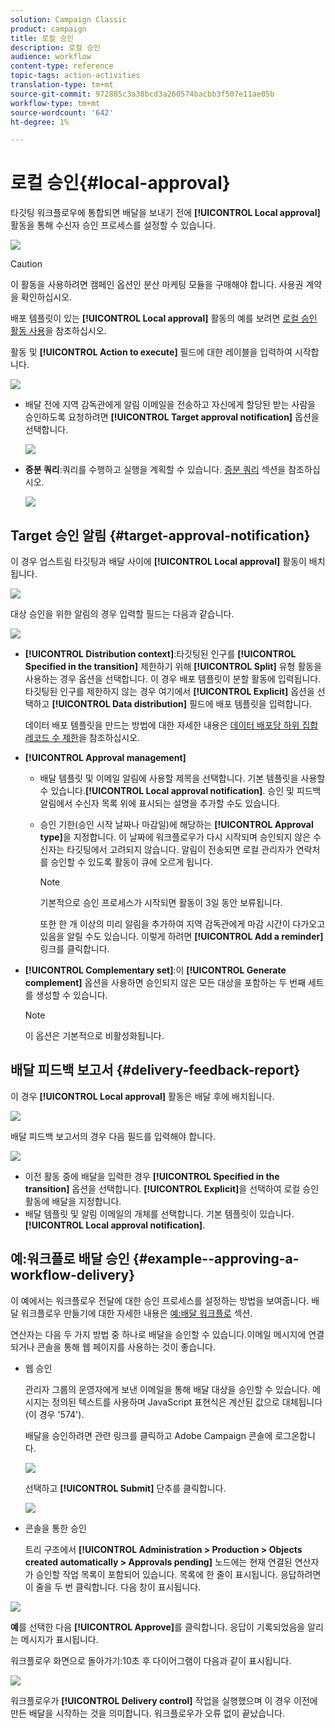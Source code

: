 ```yaml
---
solution: Campaign Classic
product: campaign
title: 로컬 승인
description: 로컬 승인
audience: workflow
content-type: reference
topic-tags: action-activities
translation-type: tm+mt
source-git-commit: 972885c3a38bcd3a260574bacbb3f507e11ae05b
workflow-type: tm+mt
source-wordcount: '642'
ht-degree: 1%

---
```



# 로컬 승인{#local-approval}

타깃팅 워크플로우에 통합되면 배달을 보내기 전에 **[!UICONTROL Local approval]** 활동을 통해 수신자 승인 프로세스를 설정할 수 있습니다.

![](assets/local_validation_0.png)

>[!CAUTION]
>
>이 활동을 사용하려면 캠페인 옵션인 분산 마케팅 모듈을 구매해야 합니다. 사용권 계약을 확인하십시오.

배포 템플릿이 있는 **[!UICONTROL Local approval]** 활동의 예를 보려면 [로컬 승인 활동 사용](../../workflow/using/using-the-local-approval-activity.md)을 참조하십시오.

활동 및 **[!UICONTROL Action to execute]** 필드에 대한 레이블을 입력하여 시작합니다.

![](assets/local_validation_1.png)

* 배달 전에 지역 감독관에게 알림 이메일을 전송하고 자신에게 할당된 받는 사람을 승인하도록 요청하려면 **[!UICONTROL Target approval notification]** 옵션을 선택합니다.

   ![](assets/local_validation_intro_2.png)

* **증분 쿼리**:쿼리를 수행하고 실행을 계획할 수 있습니다. [증분 쿼리](../../workflow/using/incremental-query.md) 섹션을 참조하십시오.

   ![](assets/local_validation_intro_3.png)

## Target 승인 알림 {#target-approval-notification}

이 경우 업스트림 타깃팅과 배달 사이에 **[!UICONTROL Local approval]** 활동이 배치됩니다.

![](assets/local_validation_2.png)

대상 승인을 위한 알림의 경우 입력할 필드는 다음과 같습니다.

![](assets/local_validation_3.png)

* **[!UICONTROL Distribution context]**:타깃팅된 인구를  **[!UICONTROL Specified in the transition]** 제한하기 위해  **[!UICONTROL Split]** 유형 활동을 사용하는 경우 옵션을 선택합니다. 이 경우 배포 템플릿이 분할 활동에 입력됩니다. 타깃팅된 인구를 제한하지 않는 경우 여기에서 **[!UICONTROL Explicit]** 옵션을 선택하고 **[!UICONTROL Data distribution]** 필드에 배포 템플릿을 입력합니다.

   데이터 배포 템플릿을 만드는 방법에 대한 자세한 내용은 [데이터 배포당 하위 집합 레코드 수 제한](../../workflow/using/split.md#limiting-the-number-of-subset-records-per-data-distribution)을 참조하십시오.

* **[!UICONTROL Approval management]**

   * 배달 템플릿 및 이메일 알림에 사용할 제목을 선택합니다. 기본 템플릿을 사용할 수 있습니다.**[!UICONTROL Local approval notification]**. 승인 및 피드백 알림에서 수신자 목록 위에 표시되는 설명을 추가할 수도 있습니다.
   * 승인 기한(승인 시작 날짜나 마감일)에 해당하는 **[!UICONTROL Approval type]**&#x200B;을 지정합니다. 이 날짜에 워크플로우가 다시 시작되며 승인되지 않은 수신자는 타깃팅에서 고려되지 않습니다. 알림이 전송되면 로컬 관리자가 연락처를 승인할 수 있도록 활동이 큐에 오르게 됩니다.

      >[!NOTE]
      >
      >기본적으로 승인 프로세스가 시작되면 활동이 3일 동안 보류됩니다.

      또한 한 개 이상의 미리 알림을 추가하여 지역 감독관에게 마감 시간이 다가오고 있음을 알릴 수도 있습니다. 이렇게 하려면 **[!UICONTROL Add a reminder]** 링크를 클릭합니다.

* **[!UICONTROL Complementary set]**:이  **[!UICONTROL Generate complement]** 옵션을 사용하면 승인되지 않은 모든 대상을 포함하는 두 번째 세트를 생성할 수 있습니다.

   >[!NOTE]
   >
   >이 옵션은 기본적으로 비활성화됩니다.

## 배달 피드백 보고서 {#delivery-feedback-report}

이 경우 **[!UICONTROL Local approval]** 활동은 배달 후에 배치됩니다.

![](assets/local_validation_4.png)

배달 피드백 보고서의 경우 다음 필드를 입력해야 합니다.

![](assets/local_validation_workflow_4.png)

* 이전 활동 중에 배달을 입력한 경우 **[!UICONTROL Specified in the transition]** 옵션을 선택합니다. **[!UICONTROL Explicit]**&#x200B;을 선택하여 로컬 승인 활동에 배달을 지정합니다.
* 배달 템플릿 및 알림 이메일의 개체를 선택합니다. 기본 템플릿이 있습니다.**[!UICONTROL Local approval notification]**.

## 예:워크플로 배달 승인 {#example--approving-a-workflow-delivery}

이 예에서는 워크플로우 전달에 대한 승인 프로세스를 설정하는 방법을 보여줍니다. 배달 워크플로우 만들기에 대한 자세한 내용은 [예:배달 워크플로](../../workflow/using/delivery.md#example--delivery-workflow) 섹션.

연산자는 다음 두 가지 방법 중 하나로 배달을 승인할 수 있습니다.이메일 메시지에 연결되거나 콘솔을 통해 웹 페이지를 사용하는 것이 좋습니다.

* 웹 승인

   관리자 그룹의 운영자에게 보낸 이메일을 통해 배달 대상을 승인할 수 있습니다. 메시지는 정의된 텍스트를 사용하며 JavaScript 표현식은 계산된 값으로 대체됩니다(이 경우 &#39;574&#39;).

   배달을 승인하려면 관련 링크를 클릭하고 Adobe Campaign 콘솔에 로그온합니다.

   ![](assets/new-workflow-valid-webaccess.png)

   선택하고 **[!UICONTROL Submit]** 단추를 클릭합니다.

   ![](assets/new-workflow-valid-webaccess-confirm.png)

* 콘솔을 통한 승인

   트리 구조에서 **[!UICONTROL Administration > Production > Objects created automatically > Approvals pending]** 노드에는 현재 연결된 연산자가 승인할 작업 목록이 포함되어 있습니다. 목록에 한 줄이 표시됩니다. 응답하려면 이 줄을 두 번 클릭합니다. 다음 창이 표시됩니다.

![](assets/new-workflow-7.png)

**예**&#x200B;를 선택한 다음 **[!UICONTROL Approve]**&#x200B;를 클릭합니다. 응답이 기록되었음을 알리는 메시지가 표시됩니다.

워크플로우 화면으로 돌아가기:10초 후 다이어그램이 다음과 같이 표시됩니다.

![](assets/new-workflow-8.png)

워크플로우가 **[!UICONTROL Delivery control]** 작업을 실행했으며 이 경우 이전에 만든 배달을 시작하는 것을 의미합니다. 워크플로우가 오류 없이 끝났습니다.
